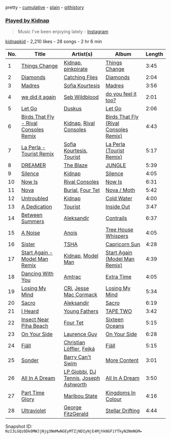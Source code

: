 pretty - [cumulative](/playlists/cumulative/3BBOHHtAWM7qqVZE1JDd0Y.md) - [plain](/playlists/plain/3BBOHHtAWM7qqVZE1JDd0Y) - [githistory](https://github.githistory.xyz/mackorone/spotify-playlist-archive/blob/main/playlists/plain/3BBOHHtAWM7qqVZE1JDd0Y)

### [Played by Kidnap](https://open.spotify.com/playlist/3BBOHHtAWM7qqVZE1JDd0Y)

> Music I've been enjoying lately  \- <a href="https://www.instagram.com/kidnapmusic/">Instagram</a>

[kidnapkid](https://open.spotify.com/user/kidnapkid) - 2,210 likes - 28 songs - 2 hr 6 min

| No. | Title | Artist(s) | Album | Length |
|---|---|---|---|---|
| 1 | [Things Change](https://open.spotify.com/track/1N4KdC8FtHaCBHhJmyEVM0) | [Kidnap](https://open.spotify.com/artist/3PvqCbhNlq96JXxPszCMZT), [pinkpirate](https://open.spotify.com/artist/2C4qc4gKpneYW9QhGSeyCZ) | [Things Change](https://open.spotify.com/album/5AegcTGqUJp0XaV0LURfGe) | 3:45 |
| 2 | [Diamonds](https://open.spotify.com/track/297ZF3Zp0VFLY21qZ4bQ6W) | [Catching Flies](https://open.spotify.com/artist/4zAOqBfNLyWFvj1e3yvypJ) | [Diamonds](https://open.spotify.com/album/2wz27a9CrwZf9Kgu6PgWq2) | 2:04 |
| 3 | [Madres](https://open.spotify.com/track/3oZOhcGFBx5AdxDmpp209k) | [Sofia Kourtesis](https://open.spotify.com/artist/7wXTWO45lqpUejDkike0Gf) | [Madres](https://open.spotify.com/album/72c0drLnTHGgihMXP0TXU5) | 3:56 |
| 4 | [we did it again](https://open.spotify.com/track/4s0UyISzT52NmqjM5zf5Kw) | [Seb Wildblood](https://open.spotify.com/artist/51Rlwvwkj8L3zakIRr6dUV) | [do you feel it too?](https://open.spotify.com/album/3BrTI93IecTgOSLqyn4SId) | 2:01 |
| 5 | [Let Go](https://open.spotify.com/track/4oZnV1W54b1TIn96i0KIwV) | [Duskus](https://open.spotify.com/artist/59MDSNIYoOY0WRYuodzJPD) | [Let Go](https://open.spotify.com/album/2itVxfPOWQrHr2X27J4ZhG) | 2:06 |
| 6 | [Birds That Fly \- Rival Consoles Remix](https://open.spotify.com/track/6VGdEP9LhUWe56DOya6K9U) | [Kidnap](https://open.spotify.com/artist/3PvqCbhNlq96JXxPszCMZT), [Rival Consoles](https://open.spotify.com/artist/05lIUgmmsmTX2N9dCKc8rC) | [Birds That Fly \(Rival Consoles Remix\)](https://open.spotify.com/album/5u9tdDZvuREnnCcEbHYvU8) | 4:43 |
| 7 | [La Perla \- Tourist Remix](https://open.spotify.com/track/1V2Z18nOByb7DqCECFh2Yt) | [Sofia Kourtesis](https://open.spotify.com/artist/7wXTWO45lqpUejDkike0Gf), [Tourist](https://open.spotify.com/artist/2ABBMkcUeM9hdpimo86mo6) | [La Perla \(Tourist Remix\)](https://open.spotify.com/album/2CEQtjRACjOqhLnDsiKzor) | 5:17 |
| 8 | [DREAMER](https://open.spotify.com/track/4lTC96tH07iLNHCmuFn3rS) | [The Blaze](https://open.spotify.com/artist/1Dt1UKLtrJIW1xxRBejjos) | [JUNGLE](https://open.spotify.com/album/409STQlcajDkM1vdhM4Qxo) | 5:39 |
| 9 | [Silence](https://open.spotify.com/track/5J54xW5p85niQOxeq7GiD5) | [Kidnap](https://open.spotify.com/artist/3PvqCbhNlq96JXxPszCMZT) | [Silence](https://open.spotify.com/album/7izgzmJXgDFAHiLDBxqkBF) | 4:05 |
| 10 | [Now Is](https://open.spotify.com/track/5sM3ZjYmxQ2haTliX3ry5M) | [Rival Consoles](https://open.spotify.com/artist/05lIUgmmsmTX2N9dCKc8rC) | [Now Is](https://open.spotify.com/album/5volqabPjMCyMnT1GZKYgz) | 6:31 |
| 11 | [Nova](https://open.spotify.com/track/7dYjEwbLJ1B5reoz3lWra0) | [Burial](https://open.spotify.com/artist/0uCCBpmg6MrPb1KY2msceF), [Four Tet](https://open.spotify.com/artist/7Eu1txygG6nJttLHbZdQOh) | [Nova / Moth](https://open.spotify.com/album/17nT2QOQmMPEETOsNDK1Bp) | 5:42 |
| 12 | [Untroubled](https://open.spotify.com/track/28WFDBPuVavZOK0KxkYSd7) | [Kidnap](https://open.spotify.com/artist/3PvqCbhNlq96JXxPszCMZT) | [Cold Water](https://open.spotify.com/album/5h8uwG3AnNcrJt3Jhx7i7y) | 4:00 |
| 13 | [A Dedication](https://open.spotify.com/track/7BijkGObSbahOwYpriNHPh) | [Tourist](https://open.spotify.com/artist/2ABBMkcUeM9hdpimo86mo6) | [Inside Out](https://open.spotify.com/album/5VSjUsRU41obhoHo0ghMO0) | 3:47 |
| 14 | [Between Summers](https://open.spotify.com/track/7GSHGrXtkIT1OqduEEZdSu) | [Aleksandir](https://open.spotify.com/artist/671aO7xxWHFDZ4Y115H89b) | [Contrails](https://open.spotify.com/album/5ENrUYINKr8zGVWVVQVKy2) | 6:37 |
| 15 | [A Noise](https://open.spotify.com/track/460LmwGnlfkzR1KxB4yI1N) | [Anois](https://open.spotify.com/artist/63OE6foeTx54QRUhHjvgC4) | [Tree House Whispers](https://open.spotify.com/album/72OxI9RqC2vrXRKwck6mxH) | 4:05 |
| 16 | [Sister](https://open.spotify.com/track/0OQehQY5sa24kxGOOB1Uuu) | [TSHA](https://open.spotify.com/artist/2kLa7JZu4Ijdz1Gle2khZh) | [Capricorn Sun](https://open.spotify.com/album/5maY5nikux4eBxcRCThzrA) | 4:28 |
| 17 | [Start Again \- Model Man Remix](https://open.spotify.com/track/0COFuFi3jP8zkllMTD3V9i) | [Kidnap](https://open.spotify.com/artist/3PvqCbhNlq96JXxPszCMZT), [Model Man](https://open.spotify.com/artist/2T5NLCuN31j79zbxZ2XCSA) | [Start Again \(Model Man Remix\)](https://open.spotify.com/album/0fejEvsAY8IdWNDysBlxm2) | 4:39 |
| 18 | [Dancing With You](https://open.spotify.com/track/4MWXP1Lo04kLOChXmu6LbR) | [Amtrac](https://open.spotify.com/artist/3ifxHfYz2pqHku0bwx8H5J) | [Extra Time](https://open.spotify.com/album/49qaWr7XitNvgKzobKGiGg) | 4:05 |
| 19 | [Losing My Mind](https://open.spotify.com/track/0s9JLutgvEh8mWtp3n3SUZ) | [CRi](https://open.spotify.com/artist/3NaMuUYTIGm6CC3YqTuTvi), [Jesse Mac Cormack](https://open.spotify.com/artist/2H8M8TXbgq7ZF676K4Zm2C) | [Losing My Mind](https://open.spotify.com/album/1MNlElK1BLXdfKR3H3vGo7) | 5:34 |
| 20 | [Sacro](https://open.spotify.com/track/6oWbVqlBJj6IoW8cyO3aH0) | [Aleksandir](https://open.spotify.com/artist/671aO7xxWHFDZ4Y115H89b) | [Sacro](https://open.spotify.com/album/2Un5Q9xpPfDjmfs5MNONk7) | 6:19 |
| 21 | [I Heard](https://open.spotify.com/track/3zgptmNsfqy1JscBOebsYJ) | [Young Fathers](https://open.spotify.com/artist/5mZC7ndY6oGMxJentRwsuV) | [TAPE TWO](https://open.spotify.com/album/7ACFIbsrhepZRIbKnRzxjy) | 3:42 |
| 22 | [Insect Near Piha Beach](https://open.spotify.com/track/2pOV1do0oBMOcEy4kT3ySp) | [Four Tet](https://open.spotify.com/artist/7Eu1txygG6nJttLHbZdQOh) | [Sixteen Oceans](https://open.spotify.com/album/5gIa8hTQGPwVeNYjDwrraZ) | 5:15 |
| 23 | [On Your Side](https://open.spotify.com/track/0vypXe8paGmxoY0fxkLh0X) | [Laurence Guy](https://open.spotify.com/artist/1PTEiCpkzNkLNgMi1LL8JR) | [On Your Side](https://open.spotify.com/album/0ybSmADzvdW7DUNMwP33dk) | 6:28 |
| 24 | [Fjäll](https://open.spotify.com/track/7KuYN3fAlt1JM689zzx3wJ) | [Christian Löffler](https://open.spotify.com/artist/3tSvlEzeDnVbQJBTkIA6nO), [Fejká](https://open.spotify.com/artist/0VWvUvjaHaW1OeXtcVISu9) | [Fjäll](https://open.spotify.com/album/0QgzD9uaXYFfohdHQPKYG1) | 5:15 |
| 25 | [Sonder](https://open.spotify.com/track/2wynpXzuXf6Cvf2MqHYA9Z) | [Barry Can't Swim](https://open.spotify.com/artist/0vTVU0KH0CVzijsoKGsTPl) | [More Content](https://open.spotify.com/album/3Sl6q9q5oRkU5fD3V9SNyQ) | 3:01 |
| 26 | [All In A Dream](https://open.spotify.com/track/11SEKnYpFCFRXnUap3Cso2) | [LP Giobbi](https://open.spotify.com/artist/3oKnyRhYWzNsTiss5n4Z1J), [DJ Tennis](https://open.spotify.com/artist/6vJvFV1A2CpT8s5B1oUN6t), [Joseph Ashworth](https://open.spotify.com/artist/7CpmbhzkL9uT1D9nhckTxB) | [All In A Dream](https://open.spotify.com/album/6X8Qi8j1bvHv7FYoJ04fE6) | 3:50 |
| 27 | [Part Time Glory](https://open.spotify.com/track/5O8jA5esx67O3FoqKwBjQV) | [Maribou State](https://open.spotify.com/artist/7zrkALJ9ayRjzysp4QYoEg) | [Kingdoms In Colour](https://open.spotify.com/album/70FGsJuLXPQHYdKmEZZFq9) | 4:16 |
| 28 | [Ultraviolet](https://open.spotify.com/track/3cWwtobVI2AVIRsOTyGjez) | [George FitzGerald](https://open.spotify.com/artist/3KOHpygRuo1ruQAbEneR3t) | [Stellar Drifting](https://open.spotify.com/album/10R86B7gmlS7yVf8IBx9uE) | 4:44 |

Snapshot ID: `NzI3LGQzODk0MWJjNjg3NmMwNGEyMTZjNDIyNjE4MjhkNGFiYTkyN2NmNGM=`
